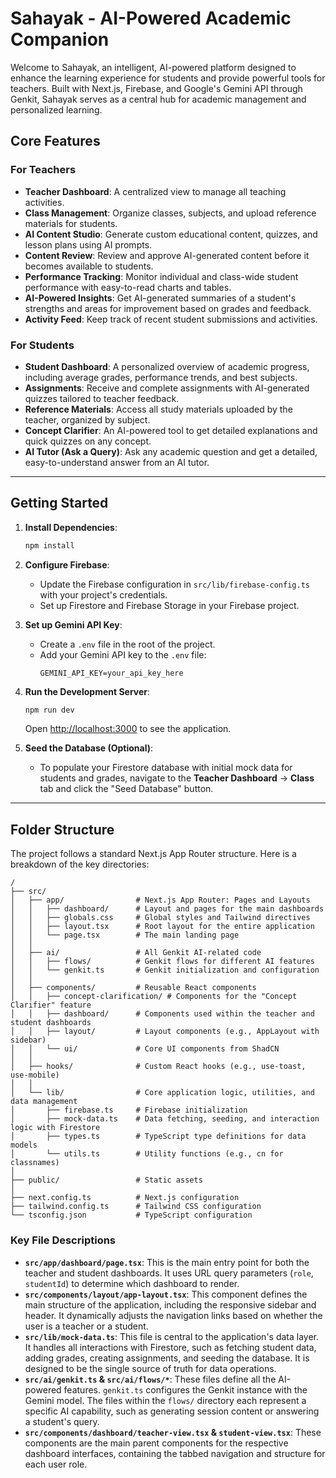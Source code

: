 # Sahayak - AI-Powered Academic Companion

Welcome to Sahayak, an intelligent, AI-powered platform designed to enhance the learning experience for students and provide powerful tools for teachers. Built with Next.js, Firebase, and Google's Gemini API through Genkit, Sahayak serves as a central hub for academic management and personalized learning.

## Core Features

### For Teachers
- **Teacher Dashboard**: A centralized view to manage all teaching activities.
- **Class Management**: Organize classes, subjects, and upload reference materials for students.
- **AI Content Studio**: Generate custom educational content, quizzes, and lesson plans using AI prompts.
- **Content Review**: Review and approve AI-generated content before it becomes available to students.
- **Performance Tracking**: Monitor individual and class-wide student performance with easy-to-read charts and tables.
- **AI-Powered Insights**: Get AI-generated summaries of a student's strengths and areas for improvement based on grades and feedback.
- **Activity Feed**: Keep track of recent student submissions and activities.

### For Students
- **Student Dashboard**: A personalized overview of academic progress, including average grades, performance trends, and best subjects.
- **Assignments**: Receive and complete assignments with AI-generated quizzes tailored to teacher feedback.
- **Reference Materials**: Access all study materials uploaded by the teacher, organized by subject.
- **Concept Clarifier**: An AI-powered tool to get detailed explanations and quick quizzes on any concept.
- **AI Tutor (Ask a Query)**: Ask any academic question and get a detailed, easy-to-understand answer from an AI tutor.

---

## Getting Started

1.  **Install Dependencies**:
    ```bash
    npm install
    ```
2.  **Configure Firebase**:
    - Update the Firebase configuration in `src/lib/firebase-config.ts` with your project's credentials.
    - Set up Firestore and Firebase Storage in your Firebase project.

3.  **Set up Gemini API Key**:
    - Create a `.env` file in the root of the project.
    - Add your Gemini API key to the `.env` file:
      ```
      GEMINI_API_KEY=your_api_key_here
      ```

4.  **Run the Development Server**:
    ```bash
    npm run dev
    ```
    Open [http://localhost:3000](http://localhost:3000) to see the application.

5.  **Seed the Database (Optional)**:
    - To populate your Firestore database with initial mock data for students and grades, navigate to the **Teacher Dashboard** -> **Class** tab and click the "Seed Database" button.

---

## Folder Structure

The project follows a standard Next.js App Router structure. Here is a breakdown of the key directories:

```
/
├── src/
│   ├── app/                # Next.js App Router: Pages and Layouts
│   │   ├── dashboard/      # Layout and pages for the main dashboards
│   │   ├── globals.css     # Global styles and Tailwind directives
│   │   ├── layout.tsx      # Root layout for the entire application
│   │   └── page.tsx        # The main landing page
│   │
│   ├── ai/                 # All Genkit AI-related code
│   │   ├── flows/          # Genkit flows for different AI features
│   │   └── genkit.ts       # Genkit initialization and configuration
│   │
│   ├── components/         # Reusable React components
│   │   ├── concept-clarification/ # Components for the "Concept Clarifier" feature
│   │   ├── dashboard/      # Components used within the teacher and student dashboards
│   │   ├── layout/         # Layout components (e.g., AppLayout with sidebar)
│   │   └── ui/             # Core UI components from ShadCN
│   │
│   ├── hooks/              # Custom React hooks (e.g., use-toast, use-mobile)
│   │
│   └── lib/                # Core application logic, utilities, and data management
│       ├── firebase.ts     # Firebase initialization
│       ├── mock-data.ts    # Data fetching, seeding, and interaction logic with Firestore
│       ├── types.ts        # TypeScript type definitions for data models
│       └── utils.ts        # Utility functions (e.g., cn for classnames)
│
├── public/                 # Static assets
│
├── next.config.ts          # Next.js configuration
├── tailwind.config.ts      # Tailwind CSS configuration
└── tsconfig.json           # TypeScript configuration
```

### Key File Descriptions

-   **`src/app/dashboard/page.tsx`**: This is the main entry point for both the teacher and student dashboards. It uses URL query parameters (`role`, `studentId`) to determine which dashboard to render.
-   **`src/components/layout/app-layout.tsx`**: This component defines the main structure of the application, including the responsive sidebar and header. It dynamically adjusts the navigation links based on whether the user is a teacher or a student.
-   **`src/lib/mock-data.ts`**: This file is central to the application's data layer. It handles all interactions with Firestore, such as fetching student data, adding grades, creating assignments, and seeding the database. It is designed to be the single source of truth for data operations.
-   **`src/ai/genkit.ts` & `src/ai/flows/*`**: These files define all the AI-powered features. `genkit.ts` configures the Genkit instance with the Gemini model. The files within the `flows/` directory each represent a specific AI capability, such as generating session content or answering a student's query.
-   **`src/components/dashboard/teacher-view.tsx` & `student-view.tsx`**: These components are the main parent components for the respective dashboard interfaces, containing the tabbed navigation and structure for each user role.
